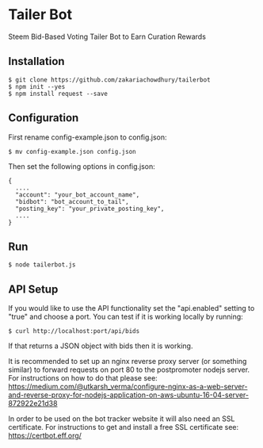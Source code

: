 # Tailer Bot
Steem Bid-Based Voting Tailer Bot to Earn Curation Rewards

## Installation
```
$ git clone https://github.com/zakariachowdhury/tailerbot
$ npm init --yes
$ npm install request --save
```

## Configuration
First rename config-example.json to config.json:
```
$ mv config-example.json config.json
```

Then set the following options in config.json:
```
{
  ....
  "account": "your_bot_account_name",
  "bidbot": "bot_account_to_tail",
  "posting_key": "your_private_posting_key",
  ....
}
```

## Run
```
$ node tailerbot.js
```

## API Setup
If you would like to use the API functionality set the "api.enabled" setting to "true" and choose a port. You can test if it is working locally by running:

```
$ curl http://localhost:port/api/bids
```

If that returns a JSON object with bids then it is working.

It is recommended to set up an nginx reverse proxy server (or something similar) to forward requests on port 80 to the postpromoter nodejs server. For instructions on how to do that please see: https://medium.com/@utkarsh_verma/configure-nginx-as-a-web-server-and-reverse-proxy-for-nodejs-application-on-aws-ubuntu-16-04-server-872922e21d38

In order to be used on the bot tracker website it will also need an SSL certificate. For instructions to get and install a free SSL certificate see: https://certbot.eff.org/
